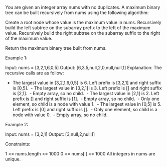 You are given an integer array nums with no duplicates. A maximum binary tree
can be built recursively from nums using the following algorithm:


Create a root node whose value is the maximum value in nums.
Recursively build the left subtree on the subarray prefix to the left of the
maximum value.
Recursively build the right subtree on the subarray suffix to the right of
the maximum value.


Return the maximum binary tree built from nums.


Example 1:


Input: nums = [3,2,1,6,0,5]
Output: [6,3,5,null,2,0,null,null,1]
Explanation: The recursive calls are as follow:
- The largest value in [3,2,1,6,0,5] is 6. Left prefix is [3,2,1] and right
suffix is [0,5].
⁠   - The largest value in [3,2,1] is 3. Left prefix is [] and right suffix
is [2,1].
⁠       - Empty array, so no child.
⁠       - The largest value in [2,1] is 2. Left prefix is [] and right suffix
is [1].
⁠           - Empty array, so no child.
⁠           - Only one element, so child is a node with value 1.
⁠   - The largest value in [0,5] is 5. Left prefix is [0] and right suffix is
[].
⁠       - Only one element, so child is a node with value 0.
⁠       - Empty array, so no child.


Example 2:


Input: nums = [3,2,1]
Output: [3,null,2,null,1]



Constraints:


1 <= nums.length <= 1000
0 <= nums[i] <= 1000
All integers in nums are unique.




